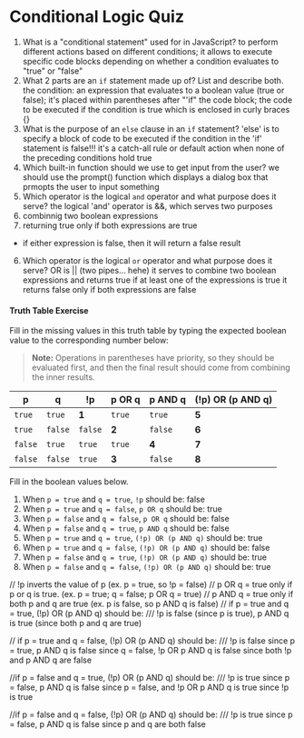 # Conditional Logic Quiz

1. What is a "conditional statement" used for in JavaScript?
   to perform different actions based on different conditions; it allows to execute specific code blocks depending on whether a condition evaluates to "true" or "false"
2. What 2 parts are an `if` statement made up of? List and describe both.
   the condition: an expression that evaluates to a boolean value (true or false); it's placed within parentheses after "'if"
   the code block; the code to be executed if the condition is true which is enclosed in curly braces {}
3. What is the purpose of an `else` clause in an `if` statement?
   'else' is to specify a block of code to be executed if the condition in the 'if' statement is false!!!
   it's a catch-all rule or default action when none of the preceding conditions hold true
4. Which built-in function should we use to get input from the user?
   we should use the prompt() function which displays a dialog box that prmopts the user to input something
5. Which operator is the logical `and` operator and what purpose does it serve?
   the logical 'and' operator is &&, which serves two purposes
6. combinnig two boolean expressions
7. returning true only if both expressions are true

-   if either expression is false, then it will return a false result

6. Which operator is the logical `or` operator and what purpose does it serve?
   OR is || (two pipes... hehe)
   it serves to combine two boolean expressions and returns true if at least one of the expressions is true
   it returns false only if both expressions are false

#### Truth Table Exercise

Fill in the missing values in this truth table by typing the expected boolean value to the corresponding number below:

> **Note:** Operations in parentheses have priority, so they should be evaluated first, and then the final result should come from combining the inner results.

| p       | q       | !p      | p OR q | p AND q | (!p) OR (p AND q) |
| ------- | ------- | ------- | ------ | ------- | ----------------- |
| `true`  | `true`  | **1**   | `true` | `true`  | **5**             |
| `true`  | `false` | `false` | **2**  | `false` | **6**             |
| `false` | `true`  | `true`  | `true` | **4**   | **7**             |
| `false` | `false` | `true`  | **3**  | `false` | **8**             |

Fill in the boolean values below.

1. When `p = true` and `q = true`, `!p` should be:
   false
2. When `p = true` and `q = false`, `p OR q` should be:
   true
3. When `p = false` and `q = false`, `p OR q` should be:
   false
4. When `p = false` and `q = true`, `p AND q` should be:
   false
5. When `p = true` and `q = true`, `(!p) OR (p AND q)` should be:
   true
6. When `p = true` and `q = false`, `(!p) OR (p AND q)` should be:
   false
7. When `p = false` and `q = true`, `(!p) OR (p AND q)` should be:
   true
8. When `p = false` and `q = false`, `(!p) OR (p AND q)` should be:
   true

// !p inverts the value of p (ex. p = true, so !p = false)
// p OR q = true only if p or q is true. (ex. p = true; q = false; p OR q = true)
// p AND q = true only if both p and q are true (ex. p is false, so p AND q is false)
// if p = true and q = true, (!p) OR (p AND q) should be:
/// !p is false (since p is true), p AND q is true (since both p and q are true)

// if p = true and q = false, (!p) OR (p AND q) should be:
/// !p is false since p = true, p AND q is false since q = false, !p OR p AND q is false since both !p and p AND q are false

//if p = false and q = true, (!p) OR (p AND q) should be:
/// !p is true since p = false, p AND q is false since p = false, and !p OR p AND q is true since !p is true

//if p = false and q = false, (!p) OR (p AND q) should be:
/// !p is true since p = false, p AND q is false since p and q are both false
